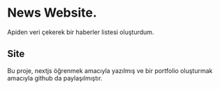 # News Website.

Apiden veri çekerek bir haberler listesi oluşturdum.

## Site

Bu proje, nextjs öğrenmek amacıyla yazılmış ve bir portfolio oluşturmak amacıyla github da paylaşılmıştır.
